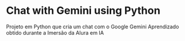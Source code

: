 # Chat with Gemini using Python
Projeto em Python que cria um chat com o Google Gemini
Aprendizado obtido durante a Imersão da Alura em IA
